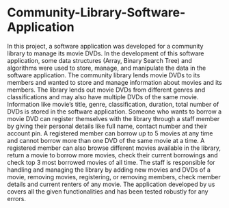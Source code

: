 # Community-Library-Software-Application

In this project, a software application was developed for a community library to manage its 
movie DVDs. In the development of this software application, some data structures (Array, 
Binary Search Tree) and algorithms were used to store, manage, and manipulate the data in the 
software application. 
The community library lends movie DVDs to its members and wanted to store and manage 
information about movies and its members. The library lends out movie DVDs from different 
genres and classifications and may also have multiple DVDs of the same movie. Information like 
movie’s title, genre, classification, duration, total number of DVDs is stored in the software 
application. 
Someone who wants to borrow a movie DVD can register themselves with the library through a 
staff member by giving their personal details like full name, contact number and their account 
pin. A registered member can borrow up to 5 movies at any time and cannot borrow more than 
one DVD of the same movie at a time. A registered member can also browse different movies 
available in the library, return a movie to borrow more movies, check their current borrowings 
and check top 3 most borrowed movies of all time. 
The staff is responsible for handling and managing the library by adding new movies and DVDs 
of a movie, removing movies, registering, or removing members, check member details and 
current renters of any movie. 
The application developed by us covers all the given functionalities and has been tested 
robustly for any errors.
